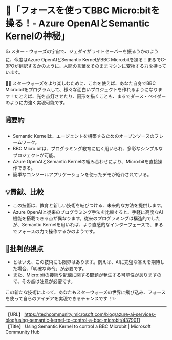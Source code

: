 # 🚀「フォースを使ってBBC Micro:bitを操る！- Azure OpenAIとSemantic Kernelの神秘」

👍 スター・ウォーズの宇宙で、ジェダイがライトセーバーを振るうかのように、今度はAzure OpenAIとSemantic KernelがBBC Micro:bitを操る！まるでC-3POが翻訳するかのように、人間の言葉をそのままマシンに変換する力を持っています。

🙋‍♂️ スターウォーズをより楽しむために、これを使えば、あなた自身でBBC Micro:bitをプログラムして、様々な面白いプロジェクトを作れるようになります！たとえば、光を点灯させたり、図形を描くことも、まるでダース・ベイダーのように力強く実現可能です。

## 🗒️要約

- Semantic Kernelは、エージェントを構築するためのオープンソースのフレームワーク。
- BBC Micro:bitは、プログラミング教育に広く用いられ、多彩なシンプルなプロジェクトが可能。
- Azure OpenAIとSemantic Kernelの組み合わせにより、Micro:bitを直接操作できる。
- 簡単なコンソールアプリケーションを使ったデモが紹介されている。

## 💡貢献、比較

- この技術は、教育と新しい技術を結びつける、未来的な方法を提供します。
- Azure OpenAIと従来のプログラミング手法を比較すると、手軽に高度なAI機能を搭載できる点が異なります。従来のプログラミングは構造的でしたが、Semantic Kernelを用いれば、より直感的なインターフェースで、まるでフォースの力で操作するかのようです。

## 🤔批判的視点

- とはいえ、この技術にも限界はあります。例えば、AIに完璧な答えを期待した場合、「明確な命令」が必要です。
- また、Micro:bitの接続や配線に関する問題が発生する可能性がありますので、その点は注意が必要です。

この新たな技術によって、あなたもスターウォーズの世界に飛び込み、フォースを使って自らのアイデアを実現できるチャンスです！✨

---

【URL】 <https://techcommunity.microsoft.com/blog/azure-ai-services-blog/using-semantic-kernel-to-control-a-bbc-microbit/4379011><br>
【Title】 Using Semantic Kernel to control a BBC Microbit | Microsoft Community Hub

